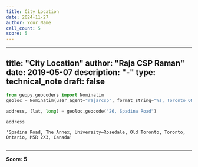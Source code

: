 ```yaml
---
title: City Location
date: 2024-11-27
author: Your Name
cell_count: 5
score: 5
---
```


---
title: "City Location"
author: "Raja CSP Raman"
date: 2019-05-07
description: "-"
type: technical_note
draft: false
---

```python
from geopy.geocoders import Nominatim
geoloc = Nominatim(user_agent="rajarcsp", format_string="%s, Toronto ON")
```


```python
address, (lat, long) = geoloc.geocode("26, Spadina Road")
```


```python
address
```




    'Spadina Road, The Annex, University—Rosedale, Old Toronto, Toronto, Ontario, M5R 2X3, Canada'




```python

```


---
**Score: 5**